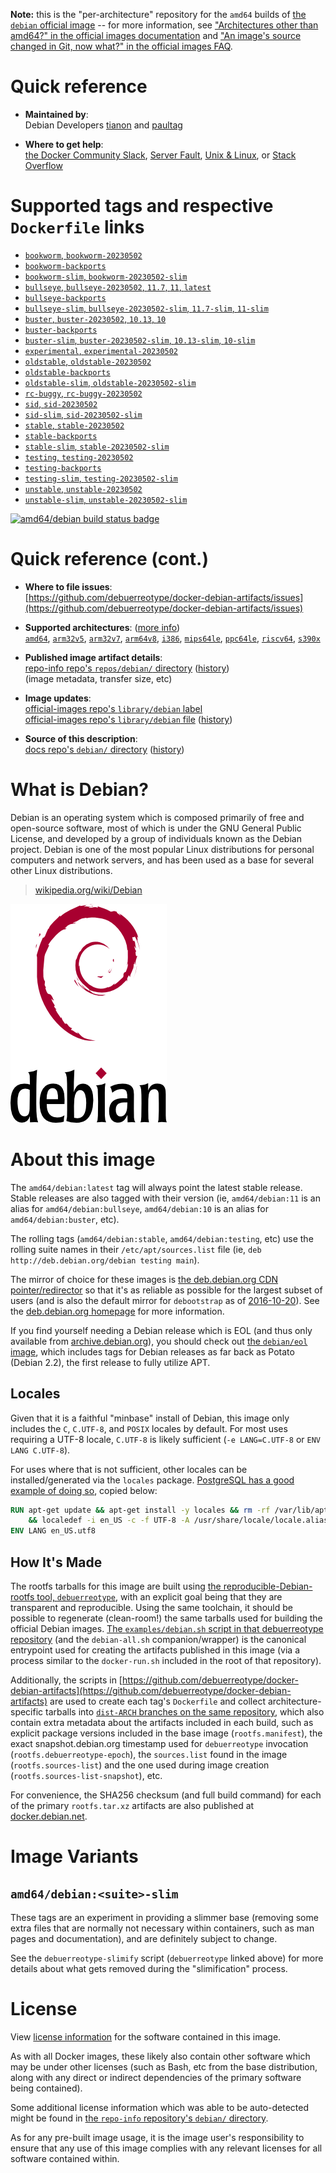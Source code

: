 <!--

********************************************************************************

WARNING:

    DO NOT EDIT "debian/README.md"

    IT IS AUTO-GENERATED

    (from the other files in "debian/" combined with a set of templates)

********************************************************************************

-->

**Note:** this is the "per-architecture" repository for the `amd64` builds of [the `debian` official image](https://hub.docker.com/_/debian) -- for more information, see ["Architectures other than amd64?" in the official images documentation](https://github.com/docker-library/official-images#architectures-other-than-amd64) and ["An image's source changed in Git, now what?" in the official images FAQ](https://github.com/docker-library/faq#an-images-source-changed-in-git-now-what).

# Quick reference

-	**Maintained by**:  
	Debian Developers [tianon](https://qa.debian.org/developer.php?login=tianon) and [paultag](https://qa.debian.org/developer.php?login=paultag)

-	**Where to get help**:  
	[the Docker Community Slack](https://dockr.ly/comm-slack), [Server Fault](https://serverfault.com/help/on-topic), [Unix & Linux](https://unix.stackexchange.com/help/on-topic), or [Stack Overflow](https://stackoverflow.com/help/on-topic)

# Supported tags and respective `Dockerfile` links

-	[`bookworm`, `bookworm-20230502`](https://github.com/debuerreotype/docker-debian-artifacts/blob/f7257ef5b83f6b64385edddeae2d2ba7d1b34935/bookworm/Dockerfile)
-	[`bookworm-backports`](https://github.com/debuerreotype/docker-debian-artifacts/blob/f7257ef5b83f6b64385edddeae2d2ba7d1b34935/bookworm/backports/Dockerfile)
-	[`bookworm-slim`, `bookworm-20230502-slim`](https://github.com/debuerreotype/docker-debian-artifacts/blob/f7257ef5b83f6b64385edddeae2d2ba7d1b34935/bookworm/slim/Dockerfile)
-	[`bullseye`, `bullseye-20230502`, `11.7`, `11`, `latest`](https://github.com/debuerreotype/docker-debian-artifacts/blob/f7257ef5b83f6b64385edddeae2d2ba7d1b34935/bullseye/Dockerfile)
-	[`bullseye-backports`](https://github.com/debuerreotype/docker-debian-artifacts/blob/f7257ef5b83f6b64385edddeae2d2ba7d1b34935/bullseye/backports/Dockerfile)
-	[`bullseye-slim`, `bullseye-20230502-slim`, `11.7-slim`, `11-slim`](https://github.com/debuerreotype/docker-debian-artifacts/blob/f7257ef5b83f6b64385edddeae2d2ba7d1b34935/bullseye/slim/Dockerfile)
-	[`buster`, `buster-20230502`, `10.13`, `10`](https://github.com/debuerreotype/docker-debian-artifacts/blob/f7257ef5b83f6b64385edddeae2d2ba7d1b34935/buster/Dockerfile)
-	[`buster-backports`](https://github.com/debuerreotype/docker-debian-artifacts/blob/f7257ef5b83f6b64385edddeae2d2ba7d1b34935/buster/backports/Dockerfile)
-	[`buster-slim`, `buster-20230502-slim`, `10.13-slim`, `10-slim`](https://github.com/debuerreotype/docker-debian-artifacts/blob/f7257ef5b83f6b64385edddeae2d2ba7d1b34935/buster/slim/Dockerfile)
-	[`experimental`, `experimental-20230502`](https://github.com/debuerreotype/docker-debian-artifacts/blob/f7257ef5b83f6b64385edddeae2d2ba7d1b34935/experimental/Dockerfile)
-	[`oldstable`, `oldstable-20230502`](https://github.com/debuerreotype/docker-debian-artifacts/blob/f7257ef5b83f6b64385edddeae2d2ba7d1b34935/oldstable/Dockerfile)
-	[`oldstable-backports`](https://github.com/debuerreotype/docker-debian-artifacts/blob/f7257ef5b83f6b64385edddeae2d2ba7d1b34935/oldstable/backports/Dockerfile)
-	[`oldstable-slim`, `oldstable-20230502-slim`](https://github.com/debuerreotype/docker-debian-artifacts/blob/f7257ef5b83f6b64385edddeae2d2ba7d1b34935/oldstable/slim/Dockerfile)
-	[`rc-buggy`, `rc-buggy-20230502`](https://github.com/debuerreotype/docker-debian-artifacts/blob/f7257ef5b83f6b64385edddeae2d2ba7d1b34935/rc-buggy/Dockerfile)
-	[`sid`, `sid-20230502`](https://github.com/debuerreotype/docker-debian-artifacts/blob/f7257ef5b83f6b64385edddeae2d2ba7d1b34935/sid/Dockerfile)
-	[`sid-slim`, `sid-20230502-slim`](https://github.com/debuerreotype/docker-debian-artifacts/blob/f7257ef5b83f6b64385edddeae2d2ba7d1b34935/sid/slim/Dockerfile)
-	[`stable`, `stable-20230502`](https://github.com/debuerreotype/docker-debian-artifacts/blob/f7257ef5b83f6b64385edddeae2d2ba7d1b34935/stable/Dockerfile)
-	[`stable-backports`](https://github.com/debuerreotype/docker-debian-artifacts/blob/f7257ef5b83f6b64385edddeae2d2ba7d1b34935/stable/backports/Dockerfile)
-	[`stable-slim`, `stable-20230502-slim`](https://github.com/debuerreotype/docker-debian-artifacts/blob/f7257ef5b83f6b64385edddeae2d2ba7d1b34935/stable/slim/Dockerfile)
-	[`testing`, `testing-20230502`](https://github.com/debuerreotype/docker-debian-artifacts/blob/f7257ef5b83f6b64385edddeae2d2ba7d1b34935/testing/Dockerfile)
-	[`testing-backports`](https://github.com/debuerreotype/docker-debian-artifacts/blob/f7257ef5b83f6b64385edddeae2d2ba7d1b34935/testing/backports/Dockerfile)
-	[`testing-slim`, `testing-20230502-slim`](https://github.com/debuerreotype/docker-debian-artifacts/blob/f7257ef5b83f6b64385edddeae2d2ba7d1b34935/testing/slim/Dockerfile)
-	[`unstable`, `unstable-20230502`](https://github.com/debuerreotype/docker-debian-artifacts/blob/f7257ef5b83f6b64385edddeae2d2ba7d1b34935/unstable/Dockerfile)
-	[`unstable-slim`, `unstable-20230502-slim`](https://github.com/debuerreotype/docker-debian-artifacts/blob/f7257ef5b83f6b64385edddeae2d2ba7d1b34935/unstable/slim/Dockerfile)

[![amd64/debian build status badge](https://img.shields.io/jenkins/s/https/doi-janky.infosiftr.net/job/multiarch/job/amd64/job/debian.svg?label=amd64/debian%20%20build%20job)](https://doi-janky.infosiftr.net/job/multiarch/job/amd64/job/debian/)

# Quick reference (cont.)

-	**Where to file issues**:  
	[https://github.com/debuerreotype/docker-debian-artifacts/issues](https://github.com/debuerreotype/docker-debian-artifacts/issues)

-	**Supported architectures**: ([more info](https://github.com/docker-library/official-images#architectures-other-than-amd64))  
	[`amd64`](https://hub.docker.com/r/amd64/debian/), [`arm32v5`](https://hub.docker.com/r/arm32v5/debian/), [`arm32v7`](https://hub.docker.com/r/arm32v7/debian/), [`arm64v8`](https://hub.docker.com/r/arm64v8/debian/), [`i386`](https://hub.docker.com/r/i386/debian/), [`mips64le`](https://hub.docker.com/r/mips64le/debian/), [`ppc64le`](https://hub.docker.com/r/ppc64le/debian/), [`riscv64`](https://hub.docker.com/r/riscv64/debian/), [`s390x`](https://hub.docker.com/r/s390x/debian/)

-	**Published image artifact details**:  
	[repo-info repo's `repos/debian/` directory](https://github.com/docker-library/repo-info/blob/master/repos/debian) ([history](https://github.com/docker-library/repo-info/commits/master/repos/debian))  
	(image metadata, transfer size, etc)

-	**Image updates**:  
	[official-images repo's `library/debian` label](https://github.com/docker-library/official-images/issues?q=label%3Alibrary%2Fdebian)  
	[official-images repo's `library/debian` file](https://github.com/docker-library/official-images/blob/master/library/debian) ([history](https://github.com/docker-library/official-images/commits/master/library/debian))

-	**Source of this description**:  
	[docs repo's `debian/` directory](https://github.com/docker-library/docs/tree/master/debian) ([history](https://github.com/docker-library/docs/commits/master/debian))

# What is Debian?

Debian is an operating system which is composed primarily of free and open-source software, most of which is under the GNU General Public License, and developed by a group of individuals known as the Debian project. Debian is one of the most popular Linux distributions for personal computers and network servers, and has been used as a base for several other Linux distributions.

> [wikipedia.org/wiki/Debian](https://en.wikipedia.org/wiki/Debian)

![logo](https://raw.githubusercontent.com/docker-library/docs/b449be7df57e9ed9086bb5821bfb5d6cdc5d67a4/debian/logo.png)

# About this image

The `amd64/debian:latest` tag will always point the latest stable release. Stable releases are also tagged with their version (ie, `amd64/debian:11` is an alias for `amd64/debian:bullseye`, `amd64/debian:10` is an alias for `amd64/debian:buster`, etc).

The rolling tags (`amd64/debian:stable`, `amd64/debian:testing`, etc) use the rolling suite names in their `/etc/apt/sources.list` file (ie, `deb http://deb.debian.org/debian testing main`).

The mirror of choice for these images is [the deb.debian.org CDN pointer/redirector](https://deb.debian.org) so that it's as reliable as possible for the largest subset of users (and is also the default mirror for `debootstrap` as of [2016-10-20](https://anonscm.debian.org/cgit/d-i/debootstrap.git/commit/?id=9e8bc60ad1ccf3a25ce7890526b70059f3e770de)). See the [deb.debian.org homepage](https://deb.debian.org) for more information.

If you find yourself needing a Debian release which is EOL (and thus only available from [archive.debian.org](http://archive.debian.org)), you should check out [the `debian/eol` image](https://hub.docker.com/r/debian/eol/), which includes tags for Debian releases as far back as Potato (Debian 2.2), the first release to fully utilize APT.

## Locales

Given that it is a faithful "minbase" install of Debian, this image only includes the `C`, `C.UTF-8`, and `POSIX` locales by default. For most uses requiring a UTF-8 locale, `C.UTF-8` is likely sufficient (`-e LANG=C.UTF-8` or `ENV LANG C.UTF-8`).

For uses where that is not sufficient, other locales can be installed/generated via the `locales` package. [PostgreSQL has a good example of doing so](https://github.com/docker-library/postgres/blob/69bc540ecfffecce72d49fa7e4a46680350037f9/9.6/Dockerfile#L21-L24), copied below:

```dockerfile
RUN apt-get update && apt-get install -y locales && rm -rf /var/lib/apt/lists/* \
	&& localedef -i en_US -c -f UTF-8 -A /usr/share/locale/locale.alias en_US.UTF-8
ENV LANG en_US.utf8
```

## How It's Made

The rootfs tarballs for this image are built using [the reproducible-Debian-rootfs tool, `debuerreotype`](https://github.com/debuerreotype/debuerreotype), with an explicit goal being that they are transparent and reproducible. Using the same toolchain, it should be possible to regenerate (clean-room!) the same tarballs used for building the official Debian images. [The `examples/debian.sh` script in that debuerreotype repository](https://github.com/debuerreotype/debuerreotype/blob/master/examples/debian.sh) (and the `debian-all.sh` companion/wrapper) is the canonical entrypoint used for creating the artifacts published in this image (via a process similar to the `docker-run.sh` included in the root of that repository).

Additionally, the scripts in [https://github.com/debuerreotype/docker-debian-artifacts](https://github.com/debuerreotype/docker-debian-artifacts) are used to create each tag's `Dockerfile` and collect architecture-specific tarballs into [`dist-ARCH` branches on the same repository](https://github.com/debuerreotype/docker-debian-artifacts/branches), which also contain extra metadata about the artifacts included in each build, such as explicit package versions included in the base image (`rootfs.manifest`), the exact snapshot.debian.org timestamp used for `debuerreotype` invocation (`rootfs.debuerreotype-epoch`), the `sources.list` found in the image (`rootfs.sources-list`) and the one used during image creation (`rootfs.sources-list-snapshot`), etc.

For convenience, the SHA256 checksum (and full build command) for each of the primary `rootfs.tar.xz` artifacts are also published at [docker.debian.net](https://docker.debian.net/).

# Image Variants

## `amd64/debian:<suite>-slim`

These tags are an experiment in providing a slimmer base (removing some extra files that are normally not necessary within containers, such as man pages and documentation), and are definitely subject to change.

See the `debuerreotype-slimify` script (`debuerreotype` linked above) for more details about what gets removed during the "slimification" process.

# License

View [license information](https://www.debian.org/social_contract#guidelines) for the software contained in this image.

As with all Docker images, these likely also contain other software which may be under other licenses (such as Bash, etc from the base distribution, along with any direct or indirect dependencies of the primary software being contained).

Some additional license information which was able to be auto-detected might be found in [the `repo-info` repository's `debian/` directory](https://github.com/docker-library/repo-info/tree/master/repos/debian).

As for any pre-built image usage, it is the image user's responsibility to ensure that any use of this image complies with any relevant licenses for all software contained within.
